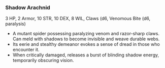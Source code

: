### Shadow Arachnid

3 HP, 2 Armor, 10 STR, 10 DEX, 8 WIL, Claws (d6, Venomous Bite (d6, paralysis)

- A mutant spider possessing paralyzing venom and razor-sharp claws. Can meld with shadows to become invisible and weave durable webs.
- Its eerie and stealthy demeanor evokes a sense of dread in those who encounter it.
- When critically damaged, releases a burst of blinding shadow energy, temporarily obscuring vision.


